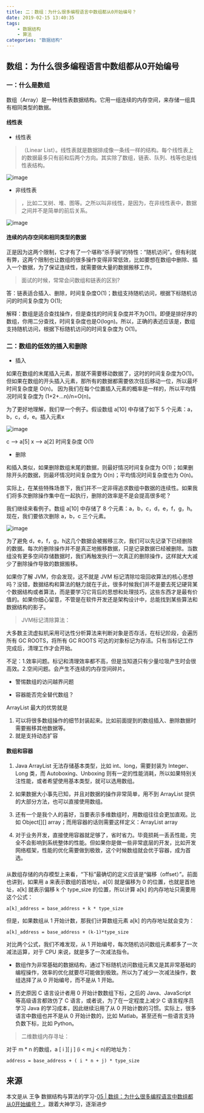 ```yaml
---
title: 二：数组：为什么很多编程语言中数组都从0开始编号？
date: 2019-02-15 13:40:35
tags:
	- 数据结构
	- 算法
categories: "数据结构"
---
```


 ## 数组：为什么很多编程语言中数组都从0开始编号

### 一：什么是数组
数组（Array）是一种线性表数据结构。它用一组连续的内存空间，来存储一组具有相同类型的数据。

<!--more-->

#### 线性表

* 线性表
>（Linear List）。线性表就是数据排成像一条线一样的结构。每个线性表上的数据最多只有前和后两个方向。其实除了数组，链表、队列、栈等也是线性表结构。

![image](http://note.youdao.com/yws/public/resource/cdb8c8b53a0b3aa555507a092669d98c/155377FF4F4242B1A2E2BF4763AF1175?ynotemdtimestamp=1550209373965)


* 非线性表
> ，比如二叉树、堆、图等。之所以叫非线性，是因为，在非线性表中，数据之间并不是简单的前后关系。

![image](http://note.youdao.com/yws/public/resource/cdb8c8b53a0b3aa555507a092669d98c/0FCCA20F7D4A42A983D6A7ACC78F0DD9?ynotemdtimestamp=1550209373965)

#### 连续的内存空间和相同类型的数据

正是因为这两个限制，它才有了一个堪称“杀手锏”的特性：“随机访问”。但有利就有弊，这两个限制也让数组的很多操作变得非常低效，比如要想在数组中删除、插入一个数据，为了保证连续性，就需要做大量的数据搬移工作。

> 面试的时候，常常会问数组和链表的区别?

答：链表适合插入、删除，时间复杂度O(1)；数组支持随机访问，根据下标随机访问的时间复杂度为 O(1);

解释：数组是适合查找操作，但是查找的时间复杂度并不为O(1)。即便是排好序的数组，你用二分查找，时间复杂度也是O(logn)。所以，正确的表述应该是，数组支持随机访问，根据下标随机访问的时间复杂度为 O(1)。

### 二：数组的低效的插入和删除

* 插入

如果在数组的末尾插入元素，那就不需要移动数据了，这时的时间复杂度为O(1)。但如果在数组的开头插入元素，那所有的数据都需要依次往后移动一位，所以最坏时间复杂度是 O(n)。 因为我们在每个位置插入元素的概率是一样的，所以平均情况时间复杂度为 (1+2+…n)/n=O(n)。

为了更好地理解，我们举一个例子。假设数组 a[10] 中存储了如下 5 个元素：a，b，c，d，e。插入元素x

![image](http://note.youdao.com/yws/public/resource/cdb8c8b53a0b3aa555507a092669d98c/D0A197171A574EC59357CF83598A1BB1?ynotemdtimestamp=1550209373965)

c --> a[5]  x --> a[2]  时间复杂度 O(1)


* 删除

和插入类似，如果删除数组末尾的数据，则最好情况时间复杂度为 O(1)；如果删除开头的数据，则最坏情况时间复杂度为 O(n)；平均情况时间复杂度也为 O(n)。

实际上，在某些特殊场景下，我们并不一定非得追求数组中数据的连续性。如果我们将多次删除操作集中在一起执行，删除的效率是不是会提高很多呢？

我们继续来看例子。数组 a[10] 中存储了 8 个元素：a，b，c，d，e，f，g，h。现在，我们要依次删除 a，b，c 三个元素。

![image](http://note.youdao.com/yws/public/resource/cdb8c8b53a0b3aa555507a092669d98c/BC2FE1876888432795D7C380AD1190FD?ynotemdtimestamp=1550209373965)

为了避免 d，e，f，g，h这几个数据会被搬移三次，我们可以先记录下已经删除的数据。每次的删除操作并不是真正地搬移数据，只是记录数据已经被删除。当数组没有更多空间存储数据时，我们再触发执行一次真正的删除操作，这样就大大减少了删除操作导致的数据搬移。

如果你了解 JVM，你会发现，这不就是 JVM 标记清除垃圾回收算法的核心思想吗？没错，数据结构和算法的魅力就在于此，很多时候我们并不是要去死记硬背某个数据结构或者算法，而是要学习它背后的思想和处理技巧，这些东西才是最有价值的。如果你细心留意，不管是在软件开发还是架构设计中，总能找到某些算法和数据结构的影子。


> JVM标记清除算法：

大多数主流虚拟机采用可达性分析算法来判断对象是否存活，在标记阶段，会遍历所有 GC ROOTS，将所有 GC ROOTS 可达的对象标记为存活。只有当标记工作完成后，清理工作才会开始。

不足：1.效率问题。标记和清理效率都不高，但是当知道只有少量垃圾产生时会很高效。2.空间问题。会产生不连续的内存空间碎片。

* 警惕数组的访问越界问题

* 容器能否完全替代数组？

ArrayList 最大的优势就是

1. 可以将很多数组操作的细节封装起来。比如前面提到的数组插入、删除数据时需要搬移其他数据等。
2. 就是支持动态扩容

#### 数组和容器

1. Java ArrayList 无法存储基本类型，比如 int、long，需要封装为 Integer、Long 类，而 Autoboxing、Unboxing 则有一定的性能消耗，所以如果特别关注性能，或者希望使用基本类型，就可以选用数组。

2. 如果数据大小事先已知，并且对数据的操作非常简单，用不到 ArrayList 提供的大部分方法，也可以直接使用数组。

3. 还有一个是我个人的喜好，当要表示多维数组时，用数组往往会更加直观。比如 Object[][] array；而用容器的话则需要这样定义：ArrayList<ArrayList> array
4. 对于业务开发，直接使用容器就足够了，省时省力。毕竟损耗一丢丢性能，完全不会影响到系统整体的性能。但如果你是做一些非常底层的开发，比如开发网络框架，性能的优化需要做到极致，这个时候数组就会优于容器，成为首选。

###

从数组存储的内存模型上来看，“下标”最确切的定义应该是“偏移（offset）”。前面也讲到，如果用 a 来表示数组的首地址，a[0] 就是偏移为 0 的位置，也就是首地址，a[k] 就表示偏移 k 个 type_size 的位置，所以计算 a[k] 的内存地址只需要用这个公式：

```
a[k]_address = base_address + k * type_size

```

但是，如果数组从 1 开始计数，那我们计算数组元素 a[k] 的内存地址就会变为：

```
a[k]_address = base_address + (k-1)*type_size

```

对比两个公式，我们不难发现，从 1 开始编号，每次随机访问数组元素都多了一次减法运算，对于 CPU 来说，就是多了一次减法指令。

* 数组作为非常基础的数据结构，通过下标随机访问数组元素又是其非常基础的编程操作，效率的优化就要尽可能做到极致。所以为了减少一次减法操作，数组选择了从 0 开始编号，而不是从 1 开始。

* 历史原因 C 语言设计者用 0 开始计数数组下标，之后的 Java、JavaScript 等高级语言都效仿了 C 语言，或者说，为了在一定程度上减少 C 语言程序员学习 Java 的学习成本，因此继续沿用了从 0 开始计数的习惯。实际上，很多语言中数组也并不是从 0 开始计数的，比如 Matlab。甚至还有一些语言支持负数下标，比如 Python。

> 二维数组内存寻址：

对于 m * n 的数组，a [ i ][ j ] (i < m,j < n)的地址为：

```
address = base_address + ( i * n + j) * type_size
```

## 来源

本文是从 王争 数据结构与算法的学习-[05 | 数组：为什么很多编程语言中数组都从0开始编号？
](https://time.geekbang.org/column/article/40961)。跟着大神学习，逐渐进步